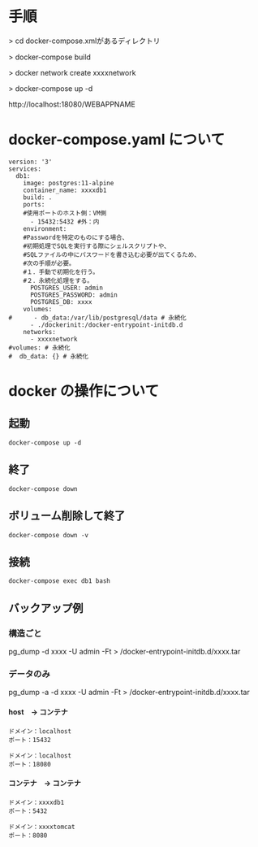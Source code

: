 # 手順
\> cd docker-compose.xmlがあるディレクトリ

\> docker-compose build

\> docker network create xxxxnetwork

\> docker-compose up -d

http://localhost:18080/WEBAPPNAME


# docker-compose.yaml について
```
version: '3'
services:
  db1:
    image: postgres:11-alpine
    container_name: xxxxdb1
    build: .
    ports:
    #使用ポートのホスト側：VM側
      - 15432:5432 #外：内
    environment:
    #Passwordを特定のものにする場合、
    #初期処理でSQLを実行する際にシェルスクリプトや、
    #SQLファイルの中にパスワードを書き込む必要が出てくるため、
    #次の手順が必要。
    #１．手動で初期化を行う。
    #２．永続化処理をする。
      POSTGRES_USER: admin
      POSTGRES_PASSWORD: admin
      POSTGRES_DB: xxxx
    volumes:
#      - db_data:/var/lib/postgresql/data # 永続化
      - ./dockerinit:/docker-entrypoint-initdb.d
    networks:
      - xxxxnetwork
#volumes: # 永続化
#  db_data: {} # 永続化

```

# docker の操作について
## 起動
```
docker-compose up -d
```

## 終了
```
docker-compose down
```

## ボリューム削除して終了
```
docker-compose down -v
```

## 接続
```
docker-compose exec db1 bash
```
## バックアップ例
### 構造ごと
pg_dump -d xxxx -U admin -Ft > /docker-entrypoint-initdb.d/xxxx.tar
### データのみ
pg_dump -a -d xxxx -U admin -Ft > /docker-entrypoint-initdb.d/xxxx.tar

#### host　→ コンテナ
```text:db
ドメイン：localhost
ポート：15432
```
```text:tomcat
ドメイン：localhost
ポート：18080
```

#### コンテナ　→ コンテナ
```text:db
ドメイン：xxxxdb1
ポート：5432
```
```text:tomcat
ドメイン：xxxxtomcat
ポート：8080
```

